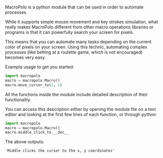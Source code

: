 MacroPolo is a python module that can be used in order to automate processes.

While it supports simple mouse movement and key strokes simulation, what really makes MacroPolo different
from other macro operations libraries or programs is that it can powerfully search your screen for pixels.

This means that you can automate many tasks depending on the current color of pixels on your screen. Using
this technic, automating complex processes (like betting at a roulette game, which is not encouraged) becomes
very easy.

Example usage to get you started:

~~~ python
import macropolo
macro = macropolo.Macro()
macro.move_cursor_to(1, 1)
~~~

All the functions inside the module include detailed description of their functionality.

You can access this description either by opening the module file on a text editor and looking at the first
few lines of each function, or through python:

~~~ python
import macropolo
macro = macropolo.Macro()
macro.middle_click_to.__doc__
~~~

The above outputs:
~~~
'Middle clicks the cursor to the x, y coordinates'
~~~
